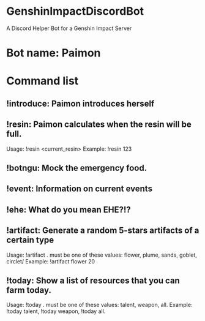 # GenshinImpactDiscordBot
A Discord Helper Bot for a Genshin Impact Server

# Bot name: Paimon

# Command list
## !introduce: Paimon introduces herself

## !resin: Paimon calculates when the resin will be full.
Usage: !resin <current_resin>
Example: !resin 123

## !botngu: Mock the emergency food.

## !event: Information on current events

## !ehe: What do you mean EHE?!?

## !artifact: Generate a random 5-stars artifacts of a certain type
Usage: !artifact <type> <level>. <Type> must be one of these values: flower, plume, sands, goblet, circlet/
Example: !artifact flower 20

## !today: Show a list of resources that you can farm today.
Usage: !today <type>. <Type> must be one of these values: talent, weapon, all.
Example: !today talent, !today weapon, !today all.

